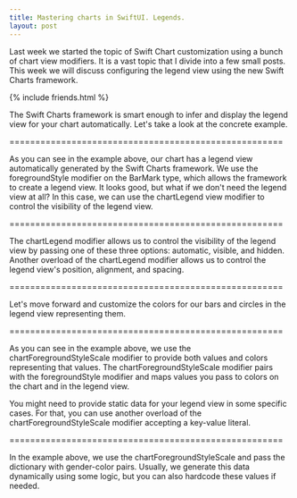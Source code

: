 ```yaml
---
title: Mastering charts in SwiftUI. Legends.
layout: post
---
```


Last week we started the topic of Swift Chart customization using a bunch of chart view modifiers. It is a vast topic that I divide into a few small posts. This week we will discuss configuring the legend view using the new Swift Charts framework.

{% include friends.html %}

The Swift Charts framework is smart enough to infer and display the legend view for your chart automatically. Let's take a look at the concrete example.

=====================================================

As you can see in the example above, our chart has a legend view automatically generated by the Swift Charts framework. We use the foregroundStyle modifier on the BarMark type, which allows the framework to create a legend view. It looks good, but what if we don't need the legend view at all? In this case, we can use the chartLegend view modifier to control the visibility of the legend view.

=====================================================

The chartLegend modifier allows us to control the visibility of the legend view by passing one of these three options: automatic, visible, and hidden. Another overload of the chartLegend modifier allows us to control the legend view's position, alignment, and spacing.

=====================================================

Let's move forward and customize the colors for our bars and circles in the legend view representing them.

=====================================================

As you can see in the example above, we use the chartForegroundStyleScale modifier to provide both values and colors representing that values. The chartForegroundStyleScale modifier pairs with the foregroundStyle modifier and maps values you pass to colors on the chart and in the legend view.

You might need to provide static data for your legend view in some specific cases. For that, you can use another overload of the chartForegroundStyleScale modifier accepting a key-value literal.

=====================================================

In the example above, we use the chartForegroundStyleScale and pass the dictionary with gender-color pairs. Usually, we generate this data dynamically using some logic, but you can also hardcode these values if needed.

